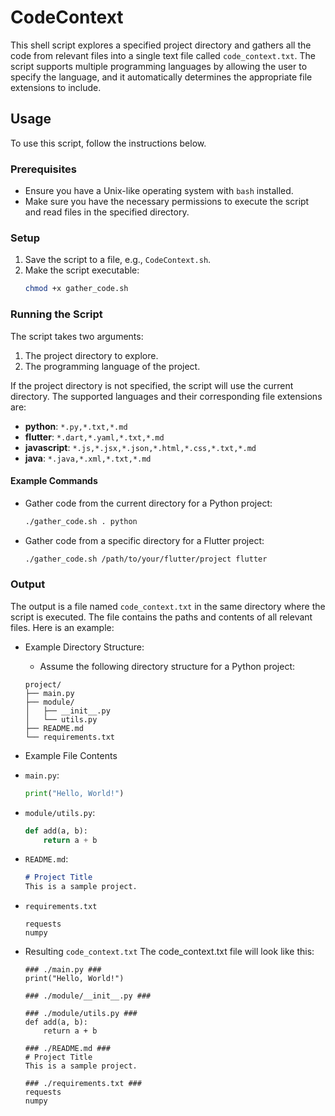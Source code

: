 # CodeContext

This shell script explores a specified project directory and gathers all the code from relevant files into a single text file called `code_context.txt`. The script supports multiple programming languages by allowing the user to specify the language, and it automatically determines the appropriate file extensions to include.

## Usage

To use this script, follow the instructions below.

### Prerequisites

- Ensure you have a Unix-like operating system with `bash` installed.
- Make sure you have the necessary permissions to execute the script and read files in the specified directory.

### Setup

1. Save the script to a file, e.g., `CodeContext.sh`.
2. Make the script executable:
    ```sh
    chmod +x gather_code.sh
    ```

### Running the Script

The script takes two arguments:
1. The project directory to explore.
2. The programming language of the project.

If the project directory is not specified, the script will use the current directory. The supported languages and their corresponding file extensions are:

- **python**: `*.py,*.txt,*.md`
- **flutter**: `*.dart,*.yaml,*.txt,*.md`
- **javascript**: `*.js,*.jsx,*.json,*.html,*.css,*.txt,*.md`
- **java**: `*.java,*.xml,*.txt,*.md`

#### Example Commands

- Gather code from the current directory for a Python project:
    ```sh
    ./gather_code.sh . python
    ```
- Gather code from a specific directory for a Flutter project:
    ```sh
    ./gather_code.sh /path/to/your/flutter/project flutter
    ```

### Output

The output is a file named `code_context.txt` in the same directory where the script is executed. The file contains the paths and contents of all relevant files. Here is an example:
- Example Directory Structure:
    - Assume the following directory structure for a Python project:
    ```
    project/
    ├── main.py
    ├── module/
    │   ├── __init__.py
    │   └── utils.py
    ├── README.md
    └── requirements.txt
    ```

- Example File Contents
 * `main.py`:
    ```python
    print("Hello, World!")
    ```
 * `module/utils.py`:
    ```python
    def add(a, b):
        return a + b
    ```
 * `README.md`:
    ```markdown
    # Project Title
    This is a sample project.
    ```
 * `requirements.txt`
    ```
    requests
    numpy
    ```
- Resulting `code_context.txt`
The code_context.txt file will look like this:
    ```
    ### ./main.py ###
    print("Hello, World!")

    ### ./module/__init__.py ###

    ### ./module/utils.py ###
    def add(a, b):
        return a + b

    ### ./README.md ###
    # Project Title
    This is a sample project.

    ### ./requirements.txt ###
    requests
    numpy
    ```

